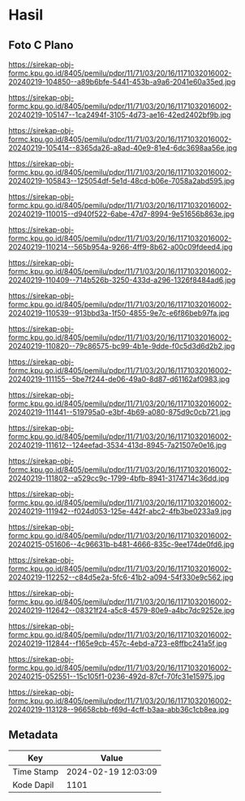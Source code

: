 # Hasil

## Foto C Plano

https://sirekap-obj-formc.kpu.go.id/8405/pemilu/pdpr/11/71/03/20/16/1171032016002-20240219-104850--a89b6bfe-5441-453b-a9a6-2041e60a35ed.jpg

https://sirekap-obj-formc.kpu.go.id/8405/pemilu/pdpr/11/71/03/20/16/1171032016002-20240219-105147--1ca2494f-3105-4d73-ae16-42ed2402bf9b.jpg

https://sirekap-obj-formc.kpu.go.id/8405/pemilu/pdpr/11/71/03/20/16/1171032016002-20240219-105414--8365da26-a8ad-40e9-81e4-6dc3698aa56e.jpg

https://sirekap-obj-formc.kpu.go.id/8405/pemilu/pdpr/11/71/03/20/16/1171032016002-20240219-105843--125054df-5e1d-48cd-b06e-7058a2abd595.jpg

https://sirekap-obj-formc.kpu.go.id/8405/pemilu/pdpr/11/71/03/20/16/1171032016002-20240219-110015--d940f522-6abe-47d7-8994-9e51656b863e.jpg

https://sirekap-obj-formc.kpu.go.id/8405/pemilu/pdpr/11/71/03/20/16/1171032016002-20240219-110214--565b954a-9266-4ff9-8b62-a00c09fdeed4.jpg

https://sirekap-obj-formc.kpu.go.id/8405/pemilu/pdpr/11/71/03/20/16/1171032016002-20240219-110409--714b526b-3250-433d-a296-1326f8484ad6.jpg

https://sirekap-obj-formc.kpu.go.id/8405/pemilu/pdpr/11/71/03/20/16/1171032016002-20240219-110539--913bbd3a-1f50-4855-9e7c-e6f86beb97fa.jpg

https://sirekap-obj-formc.kpu.go.id/8405/pemilu/pdpr/11/71/03/20/16/1171032016002-20240219-110820--79c86575-bc99-4b1e-9dde-f0c5d3d6d2b2.jpg

https://sirekap-obj-formc.kpu.go.id/8405/pemilu/pdpr/11/71/03/20/16/1171032016002-20240219-111155--5be7f244-de06-49a0-8d87-d61162af0983.jpg

https://sirekap-obj-formc.kpu.go.id/8405/pemilu/pdpr/11/71/03/20/16/1171032016002-20240219-111441--519795a0-e3bf-4b69-a080-875d9c0cb721.jpg

https://sirekap-obj-formc.kpu.go.id/8405/pemilu/pdpr/11/71/03/20/16/1171032016002-20240219-111612--124eefad-3534-413d-8945-7a21507e0e16.jpg

https://sirekap-obj-formc.kpu.go.id/8405/pemilu/pdpr/11/71/03/20/16/1171032016002-20240219-111802--a529cc9c-1799-4bfb-8941-3174714c36dd.jpg

https://sirekap-obj-formc.kpu.go.id/8405/pemilu/pdpr/11/71/03/20/16/1171032016002-20240219-111942--f024d053-125e-442f-abc2-4fb3be0233a9.jpg

https://sirekap-obj-formc.kpu.go.id/8405/pemilu/pdpr/11/71/03/20/16/1171032016002-20240215-051606--4c96631b-b481-4666-835c-9ee174de0fd6.jpg

https://sirekap-obj-formc.kpu.go.id/8405/pemilu/pdpr/11/71/03/20/16/1171032016002-20240219-112252--c84d5e2a-5fc6-41b2-a094-54f330e9c562.jpg

https://sirekap-obj-formc.kpu.go.id/8405/pemilu/pdpr/11/71/03/20/16/1171032016002-20240219-112642--08321f24-a5c8-4579-80e9-a4bc7dc9252e.jpg

https://sirekap-obj-formc.kpu.go.id/8405/pemilu/pdpr/11/71/03/20/16/1171032016002-20240219-112844--f165e9cb-457c-4ebd-a723-e8ffbc241a5f.jpg

https://sirekap-obj-formc.kpu.go.id/8405/pemilu/pdpr/11/71/03/20/16/1171032016002-20240215-052551--15c105f1-0236-492d-87cf-70fc31e15975.jpg

https://sirekap-obj-formc.kpu.go.id/8405/pemilu/pdpr/11/71/03/20/16/1171032016002-20240219-113128--96658cbb-f69d-4cff-b3aa-abb36c1cb8ea.jpg


## Metadata

| Key        | Value               |
| ---------- | ------------------- |
| Time Stamp | 2024-02-19 12:03:09 |
| Kode Dapil | 1101                |



